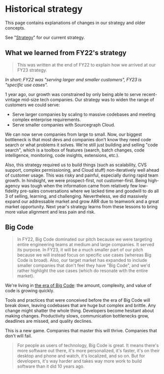 # Historical strategy

This page contains explanations of changes in our strategy and older concepts.

See "[Strategy](index.md)" for our current strategy.

## What we learned from FY22's strategy

> This was written at the end of FY22 to explain how we arrived at our FY23 strategy.

*In short: FY22 was "serving larger and smaller customers", FY23 is "specific use cases".*

1 year ago, our growth was constrained by only being able to serve recent-vintage mid-size tech companies. Our strategy was to widen the range of customers we could serve:

- Serve larger companies by scaling to massive codebases and meeting complex enterprise requirements.
- Serve smaller companies with Sourcegraph Cloud.

We can now serve companies from large to small. Now, our biggest bottleneck is that most devs and companies don't know they need code search or what problems it solves. We're still just building and selling "code search", which is a toolbox of features (search, batch changes, code intelligence, monitoring, code insights, extensions, etc.).

Also, this strategy required us to build things (such as scalability, CVS support, complex permissioning, and Cloud stuff) non-iteratively well ahead of customer usage. This was risky and painful, especially during rapid team growth. In hindsight, we were prospect-first, not customer-first. Being high-agency was tough when the information came from relatively few low-fidelity pre-sales conversations where we lacked time and goodwill to do all 3 of selling, learning, and challenging. Nevertheless, we did massively expand our addressable market and grow ARR due to teamwork and a great market opportunity. Next year's strategy learns from these lessons to bring more value alignment and less pain and risk.

## Big Code

> In FY22, Big Code dominated our pitch because we were targeting entire engineering teams at medium and large companies. It served its purpose. In FY23, it will be a much smaller part of our pitch because we will instead focus on specific use cases (whereas Big Code is broad). Also, our target market has expanded to include smaller companies that don't feel they have "Big Code", and we'd rather highlight the use cases (which do resonate with the entire market).

We're living in [the era of Big Code](https://thenewstack.io/universal-code-search-a-new-search-tech-for-the-era-of-big-code/): the amount, complexity, and value of code is growing quickly.

Tools and practices that were conceived before the era of Big Code will break down, leaving codebases that are huge but complex and brittle. Any change might shatter the whole thing. Developers become hesitant about making changes. Productivity slows, communication bottlenecks grow, deadlines are missed, and quality declines.

This is a new game. Companies that master this will thrive. Companies that don't will fail.

> For people as users of technology, Big Code is great. It means there's more software out there, it's more personalized, it's faster, it's on their desktop and phone and watch, it's localized, and so on. But for developers, it's way harder and takes way more work to build software than it did 10 years ago.
